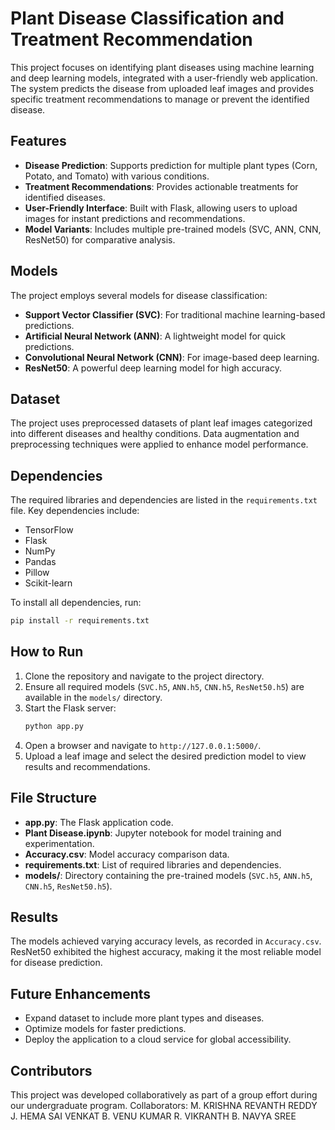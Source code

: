 # Plant Disease Classification and Treatment Recommendation

This project focuses on identifying plant diseases using machine learning and deep learning models, integrated with a user-friendly web application. The system predicts the disease from uploaded leaf images and provides specific treatment recommendations to manage or prevent the identified disease.

## Features
- **Disease Prediction**: Supports prediction for multiple plant types (Corn, Potato, and Tomato) with various conditions.
- **Treatment Recommendations**: Provides actionable treatments for identified diseases.
- **User-Friendly Interface**: Built with Flask, allowing users to upload images for instant predictions and recommendations.
- **Model Variants**: Includes multiple pre-trained models (SVC, ANN, CNN, ResNet50) for comparative analysis.

## Models
The project employs several models for disease classification:
- **Support Vector Classifier (SVC)**: For traditional machine learning-based predictions.
- **Artificial Neural Network (ANN)**: A lightweight model for quick predictions.
- **Convolutional Neural Network (CNN)**: For image-based deep learning.
- **ResNet50**: A powerful deep learning model for high accuracy.

## Dataset
The project uses preprocessed datasets of plant leaf images categorized into different diseases and healthy conditions. Data augmentation and preprocessing techniques were applied to enhance model performance.

## Dependencies
The required libraries and dependencies are listed in the `requirements.txt` file. Key dependencies include:
- TensorFlow
- Flask
- NumPy
- Pandas
- Pillow
- Scikit-learn

To install all dependencies, run:
```bash
pip install -r requirements.txt
```

## How to Run
1. Clone the repository and navigate to the project directory.
2. Ensure all required models (`SVC.h5`, `ANN.h5`, `CNN.h5`, `ResNet50.h5`) are available in the `models/` directory.
3. Start the Flask server:
   ```bash
   python app.py
   ```
4. Open a browser and navigate to `http://127.0.0.1:5000/`.
5. Upload a leaf image and select the desired prediction model to view results and recommendations.

## File Structure
- **app.py**: The Flask application code.
- **Plant Disease.ipynb**: Jupyter notebook for model training and experimentation.
- **Accuracy.csv**: Model accuracy comparison data.
- **requirements.txt**: List of required libraries and dependencies.
- **models/**: Directory containing the pre-trained models (`SVC.h5`, `ANN.h5`, `CNN.h5`, `ResNet50.h5`).

## Results
The models achieved varying accuracy levels, as recorded in `Accuracy.csv`. ResNet50 exhibited the highest accuracy, making it the most reliable model for disease prediction.

## Future Enhancements
- Expand dataset to include more plant types and diseases.
- Optimize models for faster predictions.
- Deploy the application to a cloud service for global accessibility.

## Contributors
This project was developed collaboratively as part of a group effort during our undergraduate program.
Collaborators:
M. KRISHNA REVANTH REDDY
J. HEMA SAI VENKAT
B. VENU KUMAR
R. VIKRANTH
B. NAVYA SREE
